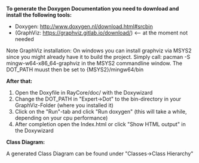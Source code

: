 **To generate the Doxygen Documentation you need to download and install the following tools:**
* Doxygen: http://www.doxygen.nl/download.html#srcbin
* (GraphViz: https://graphviz.gitlab.io/download/) <-- at the moment not needed

Note GraphViz installation: On windows you can install graphviz via MSYS2 since you might already have it to build the project. Simply call: pacman -S mingw-w64-x86_64-graphviz in the MSYS2 commandline window. The DOT_PATH muust then be set to {MSYS2}/mingw64/bin

**After that:**
1.  Open the Doxyfile in RayCore/doc/ with the Doxywizard
2.  Change the DOT_PATH in "Expert->Dot" to the bin-directory in your GraphViz-Folder (where you installed it)
2.  Click on the "Run"-tab and click "Run doxygen" (this will take a while, depending on your cpu performance)
3.  After completion open the Index.html or click "Show HTML output" in the Doxywizard

**Class Diagram:**

A generated Class Diagram can be found under "Classes->Class Hierarchy"
